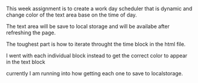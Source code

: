 This week assignment is to create a work day scheduler that is dynamic and change color of the text area base on the time of day.

The text area will be save to local storage and will be availabe after refreshing the page.

The toughest part is how to iterate throught the time block in the html file.

I went with each individual block instead to get the correct color to appear in the text block

currently I am running into how getting each one to save to localstorage.
